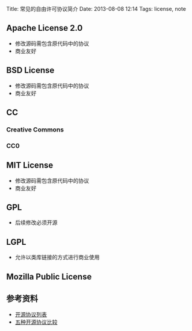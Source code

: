 Title: 常见的自由许可协议简介
Date: 2013-08-08 12:14
Tags: license, note

## Apache License 2.0

*  修改源码需包含原代码中的协议
*  商业友好

##  BSD License

*  修改源码需包含原代码中的协议
*  商业友好
## CC

### Creative Commons
### CC0

## MIT License

*  修改源码需包含原代码中的协议
*  商业友好
## GPL

*  后续修改必须开源
## LGPL

*  允许以类库链接的方式进行商业使用 
## Mozilla Public License

## 参考资料

*  [开源协议列表](http://opensource.org/licenses/alphabetical)
*  [五种开源协议比较](http://www.awflasher.com/blog/archives/939)

